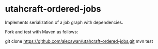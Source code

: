 utahcraft-ordered-jobs
======================

Implements serialization of a job graph with dependencies.

Fork and test with Maven as follows:

git clone https://github.com/alecswan/utahcraft-ordered-jobs.git
mvn test
